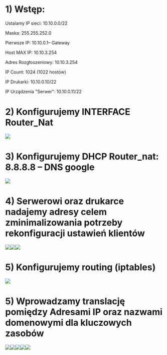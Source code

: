 # 1) Wstęp: 
Ustalamy IP sieci: 10.10.0.0/22 

Maska: 255.255.252.0 

Pierwsze IP: 10.10.0.1– Gateway 

Host MAX IP: 10.10.3.254

Adres Rozgłoszeniowy: 10.10.3.254

IP Count: 1024 (1022 hostów)

IP Drukarki: 10.10.0.10/22

IP Urządzenia "Serwer": 10.10.0.11/22

# 2) Konfigurujemy INTERFACE Router_Nat
![](s1.png)
# 3) Konfigurujemy DHCP Router_nat: 8.8.8.8 – DNS google
![](s2.png)
# 4) Serwerowi oraz drukarce nadajemy adresy celem zminimalizowania potrzeby rekonfiguracji ustawień klientów
![](s4.png)![](s5.png)![](s6.png)

# 5) Konfigurujemy routing (iptables)
![](s7.png)

# 5)	Wprowadzamy translację pomiędzy Adresami IP oraz nazwami domenowymi dla kluczowych zasobów
![](s8.1.png)![](s8.2.png)![](s8.3.png)![](s8.4.png)![](s8.5.png)




